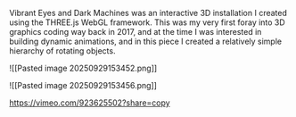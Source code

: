 Vibrant Eyes and Dark Machines was an interactive 3D installation I created using the THREE.js WebGL framework. This was my very first foray into 3D graphics coding way back in 2017, and at the time I was interested in building dynamic animations, and in this piece I created a relatively simple hierarchy of rotating objects.

![[Pasted image 20250929153452.png]]

![[Pasted image 20250929153456.png]]

https://vimeo.com/923625502?share=copy